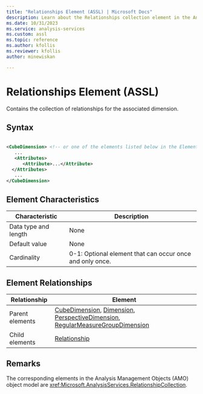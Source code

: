 ```yaml
---
title: "Relationships Element (ASSL) | Microsoft Docs"
description: Learn about the Relationships collection element in the Analysis Services Scripting Language (ASSL) schema.
ms.date: 10/31/2023
ms.service: analysis-services
ms.custom: assl
ms.topic: reference
ms.author: kfollis
ms.reviewer: kfollis
author: minewiskan

---
```

# Relationships Element (ASSL)

  Contains the collection of relationships for the associated dimension.  
  
## Syntax  
  
```xml  
  
<CubeDimension> <!-- or one of the elements listed below in the Element Relationships table -->  
   ...  
   <Attributes>  
      <Attribute>...</Attribute>  
  </Attributes>  
   ...  
</CubeDimension>  
```  
  
## Element Characteristics  
  
|Characteristic|Description|  
|--------------------|-----------------|  
|Data type and length|None|  
|Default value|None|  
|Cardinality|0-1: Optional element that can occur once and only once.|  
  
## Element Relationships  
  
|Relationship|Element|  
|------------------|-------------|  
|Parent elements|[CubeDimension](../data-type/cubedimension-data-type-assl.md), [Dimension](../objects/dimension-element-assl.md), [PerspectiveDimension](../data-type/perspectivedimension-data-type-assl.md), [RegularMeasureGroupDimension](../data-type/regularmeasuregroupdimension-data-type-assl.md)|  
|Child elements|[Relationship](../data-type/relationship-data-type-assl.md)|  
  
## Remarks  
 The corresponding elements in the Analysis Management Objects (AMO) object model are <xref:Microsoft.AnalysisServices.RelationshipCollection>.  
